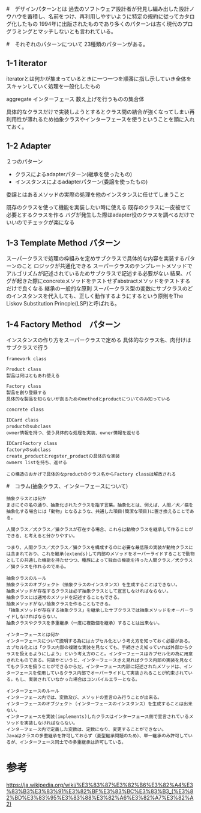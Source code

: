 #　デザインパターンとは
過去のソフトウェア設計者が発見し編み出した設計ノウハウを蓄積し、名前をつけ、再利用しやすいように特定の規約に従ってカタログ化したもの
1994年に出版されたものであり多くのパターンは古く現代のプログラミングとマッチしないとも言われている。

#　それぞれのパターンについて
23種類のパターンがある。

## 1-1 iterator

iteratorとは何かが集まっているときに一つ一つを順番に指し示していき全体をスキャンしていく処理を一般化したもの

aggregate インターフェース
数え上げを行うものの集合体

具体的なクラスだけで実装しようとするとクラス間の結合が強くなってしまい再利用性が薄れるため抽象クラスやインターフェースを使うということを頭に入れておく。

## 1-2 Adapter
２つのパターン
- クラスによるadapterパターン(継承を使ったもの)
- インスタンスによるadapterパターン(委譲を使ったもの)

委譲とはあるメソッドの実際の処理を他のインスタンスに任せてしまうこと

既存のクラスを使って機能を実装したい時に使える
既存のクラスに一皮被せて必要とするクラスを作る
バグが発生した際はadapter役のクラスを調べるだけでいいのでチェックが楽になる

## 1-3 Template Method パターン
スーパークラスで処理の枠組みを定めサブクラスで具体的な内容を実装するパターンのこと
ロジックが共通化できる
スーパークラスのテンプレートメソッドでアルゴリズムが記述されているためサブクラスで記述する必要がない
結果、バグが起きた際にconcreteメソッドをテストせずabstractメソッドをテストするだけで良くなる
継承の一般的な原則
スーパークラス型の変数にサブクラスのどのインスタンスを代入しても、正しく動作するようにするという原則をThe Liskov Substitution Princple(LSP)と呼ばれる。

## 1-4 Factory Method　パターン
インスタンスの作り方をスーパークラスで定める
具体的なクラス名、肉付けはサブクラスで行う

```
framework class

Product class
製品は何はともあれ使える

Factory class
製品を創り登録する
具体的な製品を知らないが創るためのmethodとproductについてのみ知っている
```

```
concrete class

IDCard class
productのsubclass
owner情報を持つ、使う具体的な処理を実装、owner情報を返せる

IDCardFactory class
factoryのsubclass
create_productとregster_productの具体的な実装
owners listを持ち、返せる

この構造のおかげで具体的なproductのクラス名からFactory classは解放される
```


#　コラム(抽象クラス、インターフェースについて)
```
抽象クラスとは何か
まさにその名の通り、抽象化されたクラスを指す言葉。抽象化とは、例えば、人間／犬／猫を抽象化する場合には「動物」となるような、共通した項目(簡潔な項目)に置き換えることである。

人間クラス／犬クラス／猫クラスが存在する場合、これらは動物クラスを継承して作ることができる、と考えると分かりやすい。

つまり、人間クラス／犬クラス／猫クラスを構成するのに必要な最低限の実装が動物クラスには含まれており、これを継承(extends)して内部のメソッドをオーバーライドすることで動物としての共通した機能を持たせつつ、種族によって独自の機能を持った人間クラス／犬クラス／猫クラスを作れるのである。

抽象クラスのルール
抽象クラスのオブジェクト（抽象クラスのインスタンス）を生成することはできない。
抽象メソッドが存在するクラスは必ず抽象クラスとして宣言しなければならない。
抽象クラスには通常のメソッドを記述することもできる。
抽象メソッドがない抽象クラスを作ることもできる。
「抽象メソッドが存在する抽象クラス」を継承したサブクラスでは抽象メソッドをオーバーライドしなければならない。
抽象クラスやクラスを多重継承（一度に複数個を継承）することは出来ない。
```

```
インターフェースとは何か
インターフェースについて説明する為にはカプセル化という考え方を知っておく必要がある。
カプセル化とは「クラス内部の複雑な実装を見なくても、手続きさえ知っていれば外部からクラスを扱えるようにしよう」という考え方のこと。インターフェースはカプセル化の為に用意されたものである。何故かというと、インターフェースさえ見ればクラス内部の実装を見なくてもクラスを扱うことができるからだ。インターフェース内部に記述されたメソッドは、インターフェースを使用しているクラス内部でオーバーライドして実装されることが約束されている。もし、実装されていなかった場合はコンパイルエラーとなる。

インターフェースのルール
インターフェース内では、変数及び、メソッドの宣言のみ行うことが出来る。
インターフェースのオブジェクト（インターフェースのインスタンス）を生成することは出来ない。
インターフェースを実装(implements)したクラスはインターフェース側で宣言されているメソッドを実装しなければならない。
インターフェース内で定義した変数は、定数になり、変更することができない。
Javaはクラスの多重継承を許可しておらず（菱型継承問題のため）、単一継承のみ許可しているが、インターフェース同士での多重継承は許可している。
```


# 参考
https://ja.wikipedia.org/wiki/%E3%83%87%E3%82%B6%E3%82%A4%E3%83%B3%E3%83%91%E3%82%BF%E3%83%BC%E3%83%B3_(%E3%82%BD%E3%83%95%E3%83%88%E3%82%A6%E3%82%A7%E3%82%A2)
